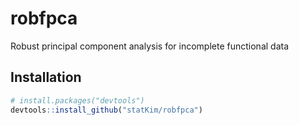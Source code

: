 # robfpca

Robust principal component analysis for incomplete functional data

## Installation
```r
# install.packages("devtools")
devtools::install_github("statKim/robfpca")
```
